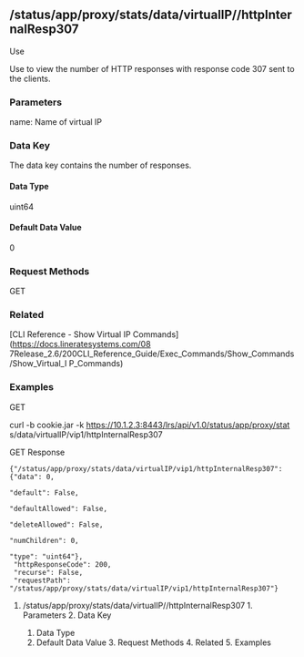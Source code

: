 ## /status/app/proxy/stats/data/virtualIP/<name>/httpInternalResp307

Use

Use to view the number of HTTP responses with response code 307 sent to the
clients.

### Parameters

name: Name of virtual IP

### Data Key

The data key contains the number of responses.

#### Data Type

uint64

#### Default Data Value

0

### Request Methods

GET

### Related

[CLI Reference - Show Virtual IP Commands](https://docs.lineratesystems.com/08
7Release_2.6/200CLI_Reference_Guide/Exec_Commands/Show_Commands/Show_Virtual_I
P_Commands)

### Examples

GET

curl -b cookie.jar -k https://10.1.2.3:8443/lrs/api/v1.0/status/app/proxy/stat
s/data/virtualIP/vip1/httpInternalResp307

GET Response

    
    {"/status/app/proxy/stats/data/virtualIP/vip1/httpInternalResp307": {"data": 0,
                                                                            "default": False,
                                                                            "defaultAllowed": False,
                                                                            "deleteAllowed": False,
                                                                            "numChildren": 0,
                                                                            "type": "uint64"},
     "httpResponseCode": 200,
     "recurse": False,
     "requestPath": "/status/app/proxy/stats/data/virtualIP/vip1/httpInternalResp307"}
    

  1. /status/app/proxy/stats/data/virtualIP/<name>/httpInternalResp307
    1. Parameters
    2. Data Key
      1. Data Type
      2. Default Data Value
    3. Request Methods
    4. Related
    5. Examples

